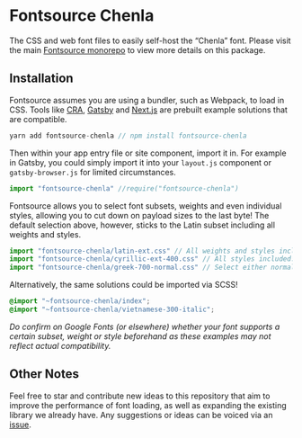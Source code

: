 # Fontsource Chenla

The CSS and web font files to easily self-host the “Chenla” font. Please visit the main [Fontsource monorepo](https://github.com/DecliningLotus/fontsource) to view more details on this package.

## Installation

Fontsource assumes you are using a bundler, such as Webpack, to load in CSS. Tools like [CRA](https://create-react-app.dev/), [Gatsby](https://www.gatsbyjs.org/) and [Next.js](https://nextjs.org/) are prebuilt example solutions that are compatible.

```javascript
yarn add fontsource-chenla // npm install fontsource-chenla
```

Then within your app entry file or site component, import it in. For example in Gatsby, you could simply import it into your `layout.js` component or `gatsby-browser.js` for limited circumstances.

```javascript
import "fontsource-chenla" //require("fontsource-chenla")
```

Fontsource allows you to select font subsets, weights and even individual styles, allowing you to cut down on payload sizes to the last byte! The default selection above, however, sticks to the Latin subset including all weights and styles.

```javascript
import "fontsource-chenla/latin-ext.css" // All weights and styles included.
import "fontsource-chenla/cyrillic-ext-400.css" // All styles included.
import "fontsource-chenla/greek-700-normal.css" // Select either normal or italic.
```

Alternatively, the same solutions could be imported via SCSS!

```scss
@import "~fontsource-chenla/index";
@import "~fontsource-chenla/vietnamese-300-italic";
```

_Do confirm on Google Fonts (or elsewhere) whether your font supports a certain subset, weight or style beforehand as these examples may not reflect actual compatibility._

## Other Notes

Feel free to star and contribute new ideas to this repository that aim to improve the performance of font loading, as well as expanding the existing library we already have. Any suggestions or ideas can be voiced via an [issue](https://github.com/DecliningLotus/fontsource/issues).
